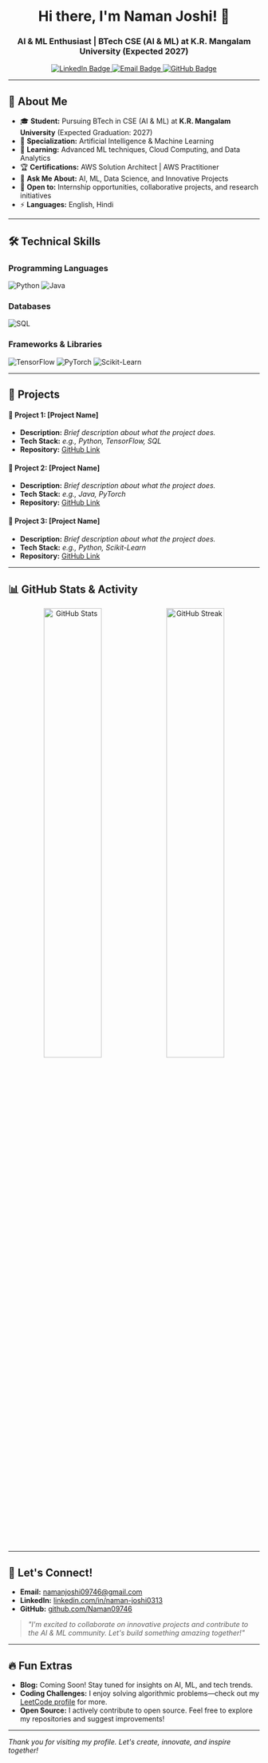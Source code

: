 <h1 align="center">Hi there, I'm Naman Joshi! 👋</h1>
<h3 align="center">AI & ML Enthusiast | BTech CSE (AI & ML) at K.R. Mangalam University (Expected 2027)</h3>

<p align="center">
  <a href="https://www.linkedin.com/in/naman-joshi0313/">
    <img src="https://img.shields.io/badge/LinkedIn-Naman%20Joshi-blue?style=for-the-badge&logo=linkedin" alt="LinkedIn Badge" />
  </a>
  <a href="mailto:namanjoshi09746@gmail.com">
    <img src="https://img.shields.io/badge/Email-Contact%20Me-red?style=for-the-badge&logo=gmail" alt="Email Badge" />
  </a>
  <a href="https://github.com/Naman09746">
    <img src="https://img.shields.io/badge/GitHub-Naman09746-black?style=for-the-badge&logo=github" alt="GitHub Badge" />
  </a>
</p>

---

## 🚀 About Me
- 🎓 **Student:** Pursuing BTech in CSE (AI & ML) at **K.R. Mangalam University** (Expected Graduation: 2027)
- 🎯 **Specialization:** Artificial Intelligence & Machine Learning
- 🌱 **Learning:** Advanced ML techniques, Cloud Computing, and Data Analytics
- 🏆 **Certifications:** AWS Solution Architect | AWS Practitioner
- 💬 **Ask Me About:** AI, ML, Data Science, and Innovative Projects
- 🤝 **Open to:** Internship opportunities, collaborative projects, and research initiatives
- ⚡ **Languages:** English, Hindi

---

## 🛠️ Technical Skills

### Programming Languages
<p>
  <img src="https://img.shields.io/badge/Python-3776AB?style=for-the-badge&logo=python&logoColor=white" alt="Python" />
  <img src="https://img.shields.io/badge/Java-007396?style=for-the-badge&logo=java&logoColor=white" alt="Java" />
</p>

### Databases
<p>
  <img src="https://img.shields.io/badge/SQL-4479A1?style=for-the-badge&logo=mysql&logoColor=white" alt="SQL" />
</p>

### Frameworks & Libraries
<p>
  <img src="https://img.shields.io/badge/TensorFlow-FF6F00?style=for-the-badge&logo=tensorflow&logoColor=white" alt="TensorFlow" />
  <img src="https://img.shields.io/badge/PyTorch-EE4C2C?style=for-the-badge&logo=pytorch&logoColor=white" alt="PyTorch" />
  <img src="https://img.shields.io/badge/Scikit--Learn-F7931E?style=for-the-badge&logo=scikit-learn&logoColor=white" alt="Scikit-Learn" />
</p>

---

## 📂 Projects
<!-- Update with your real projects or add new ones as you complete them -->
#### 🔹 **Project 1: [Project Name]**
- **Description:** _Brief description about what the project does._
- **Tech Stack:** _e.g., Python, TensorFlow, SQL_
- **Repository:** [GitHub Link](#)

#### 🔹 **Project 2: [Project Name]**
- **Description:** _Brief description about what the project does._
- **Tech Stack:** _e.g., Java, PyTorch_
- **Repository:** [GitHub Link](#)

#### 🔹 **Project 3: [Project Name]**
- **Description:** _Brief description about what the project does._
- **Tech Stack:** _e.g., Python, Scikit-Learn_
- **Repository:** [GitHub Link](#)

---

## 📊 GitHub Stats & Activity
<p align="center">
  <img width="48%" src="https://github-readme-stats.vercel.app/api?username=Naman09746&show_icons=true&theme=tokyonight" alt="GitHub Stats" />
  <img width="48%" src="https://github-readme-streak-stats.herokuapp.com/?user=Naman09746&theme=tokyonight" alt="GitHub Streak" />
</p>

---

## 🤝 Let's Connect!
- **Email:** [namanjoshi09746@gmail.com](mailto:namanjoshi09746@gmail.com)
- **LinkedIn:** [linkedin.com/in/naman-joshi0313](https://www.linkedin.com/in/naman-joshi0313/)
- **GitHub:** [github.com/Naman09746](https://github.com/Naman09746)

> *"I'm excited to collaborate on innovative projects and contribute to the AI & ML community. Let's build something amazing together!"*

---

## 🔥 Fun Extras
- **Blog:** Coming Soon! Stay tuned for insights on AI, ML, and tech trends.
- **Coding Challenges:** I enjoy solving algorithmic problems—check out my [LeetCode profile](https://leetcode.com/u/namanjoshi09746/) for more.
- **Open Source:** I actively contribute to open source. Feel free to explore my repositories and suggest improvements!

---

*Thank you for visiting my profile. Let's create, innovate, and inspire together!*  
